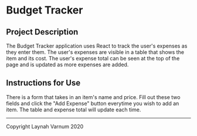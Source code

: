 # Budget Tracker  

## Project Description  
The Budget Tracker application uses React to track the user's expenses as they enter them. The user's expenses are visible in a table that shows the item and its cost. The user's expense total can be seen at the top of the page and is updated as more expenses are added.

## Instructions for Use
There is a form that takes in an item's name and price. Fill out these two fields and click the "Add Expense" button everytime you wish to add an item. The table and expense total will update each time.

---  
Copyright Laynah Varnum 2020
